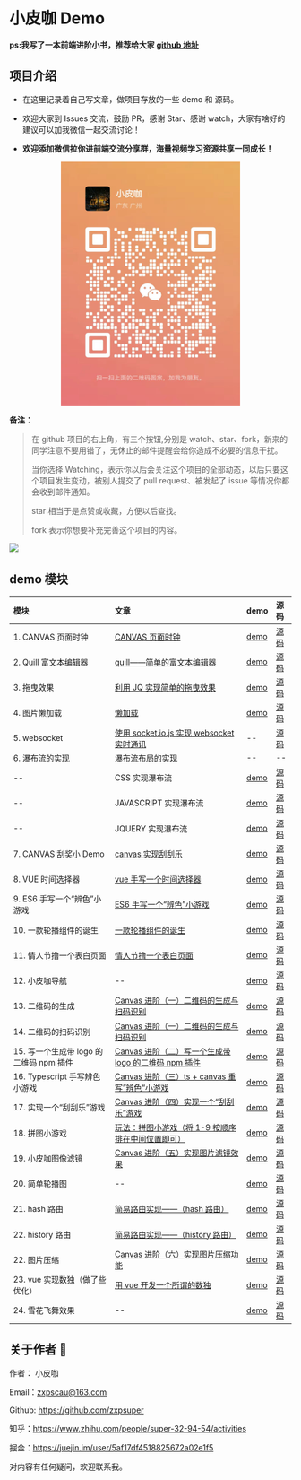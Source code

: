 # 小皮咖 Demo

**ps:我写了一本前端进阶小书，推荐给大家 [github 地址](https://github.com/zxpsuper/advanced_front_end)**

## 项目介绍

-   在这里记录着自己写文章，做项目存放的一些 demo 和 源码。

-   欢迎大家到 Issues 交流，鼓励 PR，感谢 Star、感谢 watch，大家有啥好的建议可以加我微信一起交流讨论！
-   **欢迎添加微信拉你进前端交流分享群，海量视频学习资源共享一同成长！**
<div>
  <img src="./images/suporka.jpg" style="width: 320px; margin: 0 auto; display: block">
</div>

**备注：**

> 在 github 项目的右上角，有三个按钮,分别是 watch、star、fork，新来的同学注意不要用错了，无休止的邮件提醒会给你造成不必要的信息干扰。
>
> 当你选择 Watching，表示你以后会关注这个项目的全部动态，以后只要这个项目发生变动，被别人提交了 pull request、被发起了 issue 等情况你都会收到邮件通知。
>
> star 相当于是点赞或收藏，方便以后查找。
>
> fork 表示你想要补充完善这个项目的内容。

![](./images/fork_and_star.jpg)

## demo 模块

| 模块                                    | 文章                                                                                                        | demo                                                                | 源码                                                                                    |
| :-------------------------------------- | :---------------------------------------------------------------------------------------------------------- | :------------------------------------------------------------------ | :-------------------------------------------------------------------------------------- |
| 1. CANVAS 页面时钟                      | [CANVAS 页面时钟](https://blog.csdn.net/weixin_38788347/article/details/78239704)                           | [demo](https://zxpsuper.github.io/Demo/watch.html)                  | [源码](./watch.html)                                                                    |
| 2. Quill 富文本编辑器                   | [quill——简单的富文本编辑器](https://blog.csdn.net/weixin_38788347/article/details/78249433)                 | [demo](https://zxpsuper.github.io/Demo/quill.html)                  | [源码](./quill.html)                                                                    |
| 3. 拖曳效果                             | [利用 JQ 实现简单的拖曳效果](https://blog.csdn.net/weixin_38788347/article/details/78273565)                | [demo](https://zxpsuper.github.io/Demo/drag.html)                   | [源码](./drag.html)                                                                     |
| 4. 图片懒加载                           | [懒加载](https://blog.csdn.net/weixin_38788347/article/details/78217372)                                    | [demo](https://zxpsuper.github.io/Demo/lazyload.html)               | [源码](./lazyload.html)                                                                 |
| 5. websocket                            | [使用 socket.io.js 实现 websocket 实时通讯](https://blog.csdn.net/weixin_38788347/article/details/79726992) | --                                                                  | [源码](./websocket/)                                                                    |
| 6. 瀑布流的实现                         | [瀑布流布局的实现](https://blog.csdn.net/weixin_38788347/article/details/78390064)                          | --                                                                  | --                                                                                      |
| --                                      | CSS 实现瀑布流                                                                                              | [demo](https://zxpsuper.github.io/Demo/waterflow/waterfallcss.html) | [源码](./waterflow/waterfallcss.html)                                                   |
| --                                      | JAVASCRIPT 实现瀑布流                                                                                       | [demo](https://zxpsuper.github.io/Demo/waterflow/waterfalljs.html)  | [源码](./waterflow/waterfalljs.html)                                                    |
| --                                      | JQUERY 实现瀑布流                                                                                           | [demo](https://zxpsuper.github.io/Demo/waterflow/waterfalljq.html)  | [源码](./waterflow/waterfalljq.html)                                                    |
| 7. CANVAS 刮奖小 Demo                   | [canvas 实现刮刮乐](https://blog.csdn.net/weixin_38788347/article/details/78239704)                         | [demo](https://zxpsuper.github.io/Demo/guajiang/index.html)         | [源码](./guajiang/index.html)                                                           |
| 8. VUE 时间选择器                       | [vue 手写一个时间选择器](https://juejin.im/post/5b62b0cfe51d453489494efb)                                   | [demo](https://zxpsuper.github.io/Demo/datepicker/index.html)       | [源码](./datepicker/Datepicker.vue)                                                     |
| 9. ES6 手写一个“辨色”小游戏             | [ES6 手写一个“辨色”小游戏](https://segmentfault.com/a/1190000016444812)                                     | [demo](https://zxpsuper.github.io/Demo/color/index.html)            | [源码](./color/index.js)                                                                |
| 10. 一款轮播组件的诞生                  | [一款轮播组件的诞生](https://juejin.im/post/5c24925fe51d4502a232fb6b)                                       | [demo](https://zxpsuper.github.io/Demo/carousal/index.html)         | [源码](https://github.com/zxpsuper/suporka-carousal)                                    |
| 11. 情人节撸一个表白页面                | [情人节撸一个表白页面](https://juejin.im/post/5c6521b8f265da2dcd79ca74)                                     | [demo](https://zxpsuper.github.io/Demo/valentine_day/name.html)     | [源码](https://github.com/zxpsuper/Demo/tree/master/valentine_day)                      |
| 12. 小皮咖导航                          | --                                                                                                          | [demo](https://zxpsuper.github.io/Demo/navigation/)                 | [源码](https://github.com/zxpsuper/Demo/tree/master/navigation)                         |
| 13. 二维码的生成                        | [Canvas 进阶（一）二维码的生成与扫码识别](https://juejin.im/post/5d00b3626fb9a07ed74076a9)                  | [demo](https://zxpsuper.github.io/Demo/qrcode/)                     | [源码](https://github.com/zxpsuper/Demo/blob/master/qrcode/index.html)                  |
| 14. 二维码的扫码识别                    | [Canvas 进阶（一）二维码的生成与扫码识别](https://juejin.im/post/5d00b3626fb9a07ed74076a9)                  | [demo](https://zxpsuper.github.io/Demo/qrcode/qrcode-scan.html)     | [源码](https://github.com/zxpsuper/Demo/tree/master/qrcode)                             |
| 15. 写一个生成带 logo 的二维码 npm 插件 | [Canvas 进阶（二）写一个生成带 logo 的二维码 npm 插件](https://juejin.im/post/5d1c461f6fb9a07f070e4768)     | [demo](https://zxpsuper.github.io/qrcode-with-logos/dist/)          | [源码](https://github.com/zxpsuper/qrcode-with-logos)                                   |
| 16. Typescript 手写辨色小游戏           | [Canvas 进阶（三）ts + canvas 重写”辨色“小游戏](https://juejin.im/post/5d22af2b6fb9a07ea7133361)            | [demo](https://zxpsuper.github.io/Demo/color/colorTs.html)          | [源码](https://github.com/zxpsuper/Demo/tree/master/color)                              |
| 17. 实现一个“刮刮乐”游戏                | [Canvas 进阶（四）实现一个“刮刮乐”游戏](https://juejin.im/post/5d664786f265da03ee6a694f)                    | [demo](https://zxpsuper.github.io/Demo/letter/)                     | [源码](https://github.com/zxpsuper/Demo/blob/master/letter/scrapAward-dev.js)           |
| 18. 拼图小游戏                          | [玩法：拼图小游戏（将 1-9 按顺序排在中间位置即可）](./images/number-game.jpg)                               | [demo](https://zxpsuper.github.io/Demo/numbergame/)                 | [源码](https://github.com/zxpsuper/Demo/blob/master/numbergame/index.js)                |
| 19. 小皮咖图像滤镜                      | [Canvas 进阶（五）实现图片滤镜效果](https://juejin.im/post/5dfb15b96fb9a016164362b2)                        | [demo](https://zxpsuper.github.io/Demo/suporka_image_filter/)       | [源码](https://github.com/zxpsuper/Demo/blob/master/suporka_image_filter/index.html)    |
| 20. 简单轮播图                          | --                                                                                                          | [demo](https://zxpsuper.github.io/Demo/carousal/carousal.html)      | [源码](https://github.com/zxpsuper/Demo/blob/master/carousal/carousal.html)             |
| 21. hash 路由                           | [简易路由实现——（hash 路由）](https://juejin.im/post/5e4a875c6fb9a07c846b685e)                              | [demo](https://zxpsuper.github.io/Demo/htmlRouter/#/monday)         | [源码](https://github.com/zxpsuper/Demo/tree/master/htmlRouter)                         |
| 22. history 路由                        | [简易路由实现——（history 路由）](https://juejin.im/post/5e4a875c6fb9a07c846b685e)                           | [demo](https://zxpsuper.github.io/Demo/htmlRouter/history.html)     | [源码](https://github.com/zxpsuper/Demo/tree/master/htmlRouter)                         |
| 22. 图片压缩                            | [Canvas 进阶（六）实现图片压缩功能](https://juejin.im/post/5e4e75c8518825493c7b52a3)                        | [demo](https://zxpsuper.github.io/Demo/imageCompress/)              | [源码](https://github.com/zxpsuper/Demo/tree/master/imageCompress/imageCompress-dev.js) |
| 23. vue 实现数独（做了些优化）          | [用 vue 开发一个所谓的数独](https://juejin.im/post/5a3b02026fb9a0451a7689fd)                                | [demo](https://zxpsuper.github.io/Demo/sudoku/)                     | [源码](https://github.com/zxpsuper/Demo/tree/master/sudoku/index.html)                  |
| 24. 雪花飞舞效果                        | --                                                                                                          | [demo](https://zxpsuper.github.io/Demo/other/snowflake.html)        | [源码](https://github.com/zxpsuper/Demo/tree/master/other/snowflake.html)               |

## 关于作者 :boy:

作者： 小皮咖

Email：zxpscau@163.com

Github: https://github.com/zxpsuper

知乎：https://www.zhihu.com/people/super-32-94-54/activities

掘金：https://juejin.im/user/5af17df4518825672a02e1f5

对内容有任何疑问，欢迎联系我。
